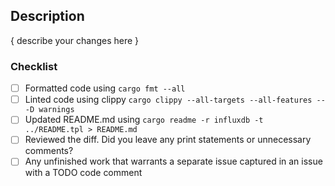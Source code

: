 ## Description

{ describe your changes here }

### Checklist
- [ ] Formatted code using `cargo fmt --all`
- [ ] Linted code using clippy `cargo clippy --all-targets --all-features -- -D warnings`
- [ ] Updated README.md using `cargo readme -r influxdb -t ../README.tpl > README.md`
- [ ] Reviewed the diff. Did you leave any print statements or unnecessary comments?
- [ ] Any unfinished work that warrants a separate issue captured in an issue with a TODO code comment